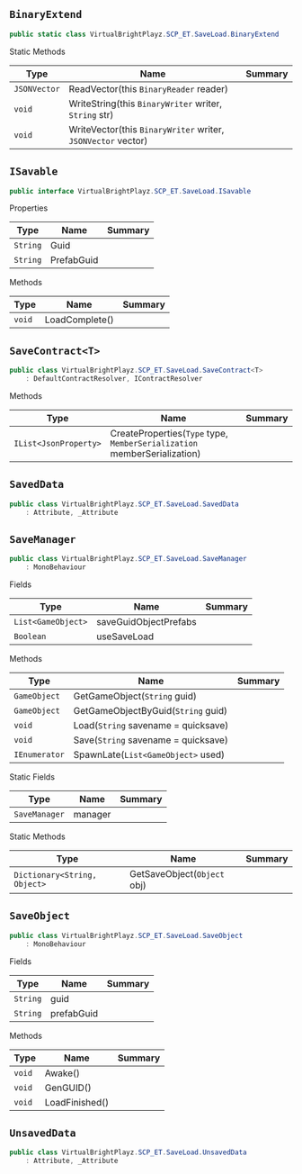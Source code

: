 ## `BinaryExtend`

```csharp
public static class VirtualBrightPlayz.SCP_ET.SaveLoad.BinaryExtend

```

Static Methods

| Type | Name | Summary | 
| --- | --- | --- | 
| `JSONVector` | ReadVector(this `BinaryReader` reader) |  | 
| `void` | WriteString(this `BinaryWriter` writer, `String` str) |  | 
| `void` | WriteVector(this `BinaryWriter` writer, `JSONVector` vector) |  | 


## `ISavable`

```csharp
public interface VirtualBrightPlayz.SCP_ET.SaveLoad.ISavable

```

Properties

| Type | Name | Summary | 
| --- | --- | --- | 
| `String` | Guid |  | 
| `String` | PrefabGuid |  | 


Methods

| Type | Name | Summary | 
| --- | --- | --- | 
| `void` | LoadComplete() |  | 


## `SaveContract<T>`

```csharp
public class VirtualBrightPlayz.SCP_ET.SaveLoad.SaveContract<T>
    : DefaultContractResolver, IContractResolver

```

Methods

| Type | Name | Summary | 
| --- | --- | --- | 
| `IList<JsonProperty>` | CreateProperties(`Type` type, `MemberSerialization` memberSerialization) |  | 


## `SavedData`

```csharp
public class VirtualBrightPlayz.SCP_ET.SaveLoad.SavedData
    : Attribute, _Attribute

```

## `SaveManager`

```csharp
public class VirtualBrightPlayz.SCP_ET.SaveLoad.SaveManager
    : MonoBehaviour

```

Fields

| Type | Name | Summary | 
| --- | --- | --- | 
| `List<GameObject>` | saveGuidObjectPrefabs |  | 
| `Boolean` | useSaveLoad |  | 


Methods

| Type | Name | Summary | 
| --- | --- | --- | 
| `GameObject` | GetGameObject(`String` guid) |  | 
| `GameObject` | GetGameObjectByGuid(`String` guid) |  | 
| `void` | Load(`String` savename = quicksave) |  | 
| `void` | Save(`String` savename = quicksave) |  | 
| `IEnumerator` | SpawnLate(`List<GameObject>` used) |  | 


Static Fields

| Type | Name | Summary | 
| --- | --- | --- | 
| `SaveManager` | manager |  | 


Static Methods

| Type | Name | Summary | 
| --- | --- | --- | 
| `Dictionary<String, Object>` | GetSaveObject(`Object` obj) |  | 


## `SaveObject`

```csharp
public class VirtualBrightPlayz.SCP_ET.SaveLoad.SaveObject
    : MonoBehaviour

```

Fields

| Type | Name | Summary | 
| --- | --- | --- | 
| `String` | guid |  | 
| `String` | prefabGuid |  | 


Methods

| Type | Name | Summary | 
| --- | --- | --- | 
| `void` | Awake() |  | 
| `void` | GenGUID() |  | 
| `void` | LoadFinished() |  | 


## `UnsavedData`

```csharp
public class VirtualBrightPlayz.SCP_ET.SaveLoad.UnsavedData
    : Attribute, _Attribute

```

